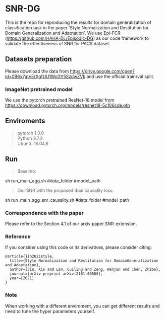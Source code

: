 # SNR-DG
This is the repo for reproducing the results for domain generalization of classification task in the paper 'Style Normalization and Restitution for Domain Generalization and Adaptation'. We use Epi-FCR (https://github.com/HAHA-DL/Episodic-DG) as our code framework to validate the effectiveness of SNR for PACS dataset.
## Datasets preparation
Please download the data from https://drive.google.com/open?id=0B6x7gtvErXgfUU1WcGY5SzdwZVk and use the official train/val split.
### ImageNet pretrained model
We use the pytorch pretrained ResNet-18 model from https://download.pytorch.org/models/resnet18-5c106cde.pth

## Enviroments

> pytorch 1.0.0 \
> Python 3.7.3 \
> Ubuntu 16.04.6

## Run

> Baseline: 

sh run_main_agg.sh #data_folder #model_path 

> Our SNR with the proposed dual causality loss: 

sh run_main_agg_snr_causality.sh #data_folder #model_path 


### Correspondence with the paper

Please refer to the Section 4.1 of our arxiv paper SNR-extension. 


### Reference
If you consider using this code or its derivatives, please consider citing:

```
@article{jin2021style,
  title={Style Normalization and Restitution for DomainGeneralization and Adaptation},
  author={Jin, Xin and Lan, Cuiling and Zeng, Wenjun and Chen, Zhibo},
  journal={arXiv preprint arXiv:2101.00588},
  year={2021}
}
```

### Note

When working with a different enviroment, you can get different results and need to tune the hyper parameters yourself.

